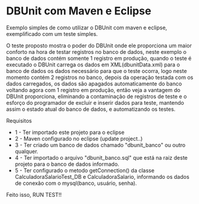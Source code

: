 DBUnit com Maven e Eclipse
====================

Exemplo simples de como utilizar o DBUnit com maven e eclipse, exemplificado com um teste simples.

O teste proposto mostra o poder do DBUnit onde ele proporciona um maior conforto na hora de testar registros no banco de dados, neste exemplo o banco de dados contém somente 1 registro em produção, quando o teste é executado o DBUnit carrega os dados em XML(dbunitData.xml) para o banco de dados os dados necessário para que o teste ocorra, logo neste momento contém 2 registros no banco, depois da operação testada com os dados carregados, os dados são apagados automaticamente do banco voltando agora com 1 registro em produção, então veja a vantagem do DBUnit proporciona, eliminando a contaminação de registros de teste e o esforço do programador de excluir e inserir dados para teste, mantendo assim o estado atual do banco de dados, e automatizando os testes.

Requisitos

- 1 - Ter importado este projeto para o eclipse
- 2 - Maven configurado no eclipse (update project..)
- 3 - Ter criado um banco de dados chamado "dbunit_banco" ou outro qualquer.
- 4 - Ter importado o arquivo "dbunit_banco.sql" que está na raiz deste projeto para o banco de dados informado.
- 5 - Ter configurado o metodo getConnection() da classe CalculadoraSalarioTest_DB e CalculadoraSalario, informando os dados de conexão com o mysql(banco, usuário, senha).

Feito isso, RUN TEST!!



